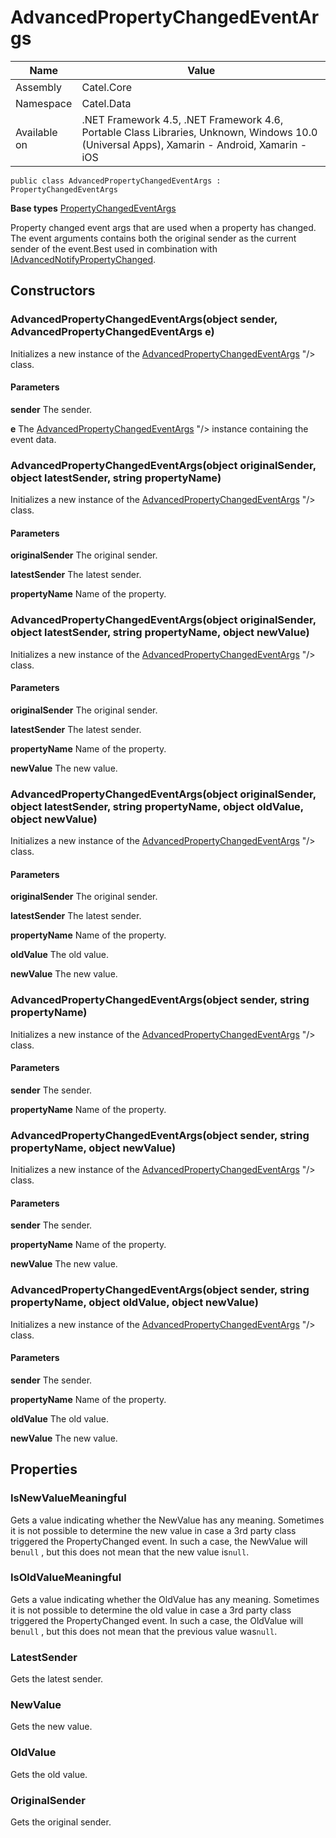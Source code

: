 

# AdvancedPropertyChangedEventArgs

Name|Value
---|---
Assembly|Catel.Core
Namespace|Catel.Data
Available on|.NET Framework 4.5, .NET Framework 4.6, Portable Class Libraries, Unknown, Windows 10.0 (Universal Apps), Xamarin - Android, Xamarin - iOS

```
public class AdvancedPropertyChangedEventArgs : PropertyChangedEventArgs
```

**Base types**
[PropertyChangedEventArgs]()


Property changed event args that are used when a property has changed. The event arguments contains both the original sender as the current sender of the event.Best used in combination with [IAdvancedNotifyPropertyChanged](#).



## Constructors

### AdvancedPropertyChangedEventArgs(object sender, AdvancedPropertyChangedEventArgs e)

Initializes a new instance of the [AdvancedPropertyChangedEventArgs](#) "/&gt; class.

#### Parameters

**sender**
The sender.

**e**
The [AdvancedPropertyChangedEventArgs](#) "/&gt; instance containing the event data.



### AdvancedPropertyChangedEventArgs(object originalSender, object latestSender, string propertyName)

Initializes a new instance of the [AdvancedPropertyChangedEventArgs](#) "/&gt; class.

#### Parameters

**originalSender**
The original sender.

**latestSender**
The latest sender.

**propertyName**
Name of the property.



### AdvancedPropertyChangedEventArgs(object originalSender, object latestSender, string propertyName, object newValue)

Initializes a new instance of the [AdvancedPropertyChangedEventArgs](#) "/&gt; class.

#### Parameters

**originalSender**
The original sender.

**latestSender**
The latest sender.

**propertyName**
Name of the property.

**newValue**
The new value.



### AdvancedPropertyChangedEventArgs(object originalSender, object latestSender, string propertyName, object oldValue, object newValue)

Initializes a new instance of the [AdvancedPropertyChangedEventArgs](#) "/&gt; class.

#### Parameters

**originalSender**
The original sender.

**latestSender**
The latest sender.

**propertyName**
Name of the property.

**oldValue**
The old value.

**newValue**
The new value.



### AdvancedPropertyChangedEventArgs(object sender, string propertyName)

Initializes a new instance of the [AdvancedPropertyChangedEventArgs](#) "/&gt; class.

#### Parameters

**sender**
The sender.

**propertyName**
Name of the property.



### AdvancedPropertyChangedEventArgs(object sender, string propertyName, object newValue)

Initializes a new instance of the [AdvancedPropertyChangedEventArgs](#) "/&gt; class.

#### Parameters

**sender**
The sender.

**propertyName**
Name of the property.

**newValue**
The new value.



### AdvancedPropertyChangedEventArgs(object sender, string propertyName, object oldValue, object newValue)

Initializes a new instance of the [AdvancedPropertyChangedEventArgs](#) "/&gt; class.

#### Parameters

**sender**
The sender.

**propertyName**
Name of the property.

**oldValue**
The old value.

**newValue**
The new value.



## Properties

### IsNewValueMeaningful

Gets a value indicating whether the NewValue has any meaning. Sometimes it is not possible to determine the new value in case a 3rd party class triggered the PropertyChanged event. In such a case, the NewValue will be`null` , but this does not mean that the new value is`null`.



### IsOldValueMeaningful

Gets a value indicating whether the OldValue has any meaning. Sometimes it is not possible to determine the old value in case a 3rd party class triggered the PropertyChanged event. In such a case, the OldValue will be`null` , but this does not mean that the previous value was`null`.



### LatestSender

Gets the latest sender.



### NewValue

Gets the new value.



### OldValue

Gets the old value.



### OriginalSender

Gets the original sender.



